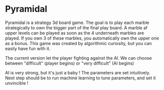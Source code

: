 # Pyramidal


Pyramidal is a strategy 3d board game. The goal is to play each marble strategically to own the bigger part of the final play board. A marble af upper levels can be played as soon as the 4 underneath marbles are played. If you own 3 of these marbles, you automatically own the upper one as a bonus. 
This game was created by algorithmic curiosity, but you can easily have fun with it.

The current version let the player fighting against the AI. We can choose between "difficult" (player begins) or "very difficult" (AI begins)

AI is very strong, but it's just a baby ! The parameters are set intuitively. Next step should be to run machine learning to tune parameters, and set it unvincible !

 
